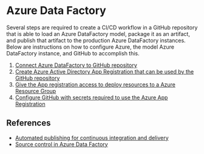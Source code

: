 # Azure Data Factory

Several steps are required to create a CI/CD workflow in a GitHub repository that is able to load an Azure DataFactory model, package it as an artifact, and publish that artifact to the production Azure DataFactory instances.  Below are instructions on how to configure Azure, the model Azure DataFactory instance, and GitHub to accomplish this.

1. [Connect Azure DataFactory to GitHub repository](./docs/01-connect-adf-github.md)
2. [Create Azure Active Directory App Registration that can be used by the GitHub repository](./docs/02-configure-app-registration.md)
3. [Give the App registration access to deploy resources to a Azure Resource Group](./docs/03-assign-permissions-to-app-registration.md)
4. [Configure GitHub with secrets required to use the Azure App Registration](./docs/04-configure-github-environments-secrets.md)

References
---
- [Automated publishing for continuous integration and delivery](https://learn.microsoft.com/en-us/azure/data-factory/continuous-integration-delivery-improvements)
- [Source control in Azure Data Factory](https://learn.microsoft.com/en-us/azure/data-factory/source-control#github-organizations)
